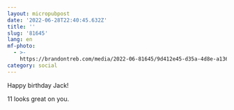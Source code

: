 ```yaml
---
layout: micropubpost
date: '2022-06-28T22:40:45.632Z'
title: ''
slug: '81645'
lang: en
mf-photo:
  - >-
    https://brandontreb.com/media/2022-06-81645/9d412e45-d35a-4d8e-a136-c74565396aa0.jpeg
category: social
---
```

Happy birthday Jack!

11 looks great on you. 
